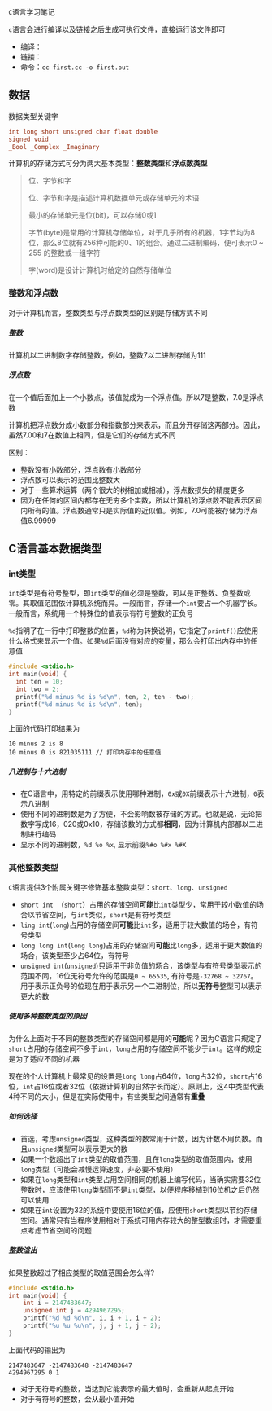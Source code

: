 `C`语言学习笔记

`c`语言会进行编译以及链接之后生成可执行文件，直接运行该文件即可

- 编译：
- 链接：
- 命令：`cc first.cc -o first.out`

## 数据

数据类型关键字

```c
int long short unsigned char float double
signed void
_Bool _Complex _Imaginary
```

计算机的存储方式可分为两大基本类型：**整数类型**和**浮点数类型**

> 位、字节和字
>
> 位、字节和字是描述计算机数据单元或存储单元的术语
>
> 最小的存储单元是位(bit)，可以存储0或1
>
> 字节(byte)是常用的计算机存储单位，对于几乎所有的机器，1字节均为8位，那么8位就有256种可能的0、1的组合。通过二进制编码，便可表示0 ~ 255 的整数或一组字符
>
> 字(word)是设计计算机时给定的自然存储单位



### 整数和浮点数

对于计算机而言，整数类型与浮点数类型的区别是存储方式不同

##### 整数

计算机以二进制数字存储整数，例如，整数7以二进制存储为111

##### 浮点数

在一个值后面加上一个小数点，该值就成为一个浮点值。所以7是整数，7.0是浮点数

计算机把浮点数分成小数部分和指数部分来表示，而且分开存储这两部分。因此，虽然7.00和7在数值上相同，但是它们的存储方式不同



区别：

- 整数没有小数部分，浮点数有小数部分
- 浮点数可以表示的范围比整数大
- 对于一些算术运算（两个很大的树相加或相减），浮点数损失的精度更多
- 因为在任何的区间内都存在无穷多个实数，所以计算机的浮点数不能表示区间内所有的值。浮点数通常只是实际值的近似值。例如，7.0可能被存储为浮点值6.99999

## C语言基本数据类型

### int类型

`int`类型是有符号整型，即`int`类型的值必须是整数，可以是正整数、负整数或零。其取值范围依计算机系统而异。一般而言，存储一个`int`要占一个机器字长。一般而言，系统用一个特殊位的值表示有符号整数的正负号

`%d`指明了在一行中打印整数的位置，`%d`称为转换说明，它指定了`printf()`应使用什么格式来显示一个值。如果`%d`后面没有对应的变量，那么会打印出内存中的任意值

```c
#include <stdio.h>
int main(void) {
  int ten = 10;
  int two = 2;
  printf("%d minus %d is %d\n", ten, 2, ten - two);
  printf("%d minus %d is %d\n", ten);
}
```

上面的代码打印结果为

```
10 minus 2 is 8
10 minus 0 is 821035111 // 打印内存中的任意值
```

##### 八进制与十六进制

- 在C语言中，用特定的前缀表示使用哪种进制，`0x`或`0X`前缀表示十六进制，`0`表示八进制
- 使用不同的进制数是为了方便，不会影响数被存储的方式。也就是说，无论把数字写成16，020或0x10，存储该数的方式都**相同**，因为计算机内部都以二进制进行编码
- 显示不同的进制数，`%d %o %x`, 显示前缀`%#o %#x %#X`



### 其他整数类型

`C`语言提供3个附属关键字修饰基本整数类型：`short`、`long`、`unsigned`

- `short int `（`short`）占用的存储空间**可能**比`int`类型少，常用于较小数值的场合以节省空间，与`int`类似，`short`是有符号类型
- `ling int`(`long`)占用的存储空间**可能**比`int`多，适用于较大数值的场合，有符号类型
- `long long int`(`long long`)占用的存储空间**可能**比`long`多，适用于更大数值的场合，该类型至少占64位，有符号
- `unsigned int`(`unsigned`)只适用于非负值的场合，该类型与有符号类型表示的范围不同，16位无符号允许的范围是`0 ~ 65535`, 有符号是`-32768 ~ 32767`。用于表示正负号的位现在用于表示另一个二进制位，所以**无符号**整型可以表示更大的数

##### 使用多种整数类型的原因

为什么上面对于不同的整数类型的存储空间都是用的**可能**呢？因为C语言只规定了`short`占用的存储空间不多于`int`，`long`占用的存储空间不能少于`int`。这样的规定是为了适应不同的机器

现在的个人计算机上最常见的设置是`long long`占64位，`long`占32位，`short`占16位，`int`占16位或者32位（依据计算机的自然字长而定）。原则上，这4中类型代表4种不同的大小，但是在实际使用中，有些类型之间通常有**重叠**

##### 如何选择

- 首选，考虑`unsigned`类型，这种类型的数常用于计数，因为计数不用负数。而且`unsigned`类型可以表示更大的数
- 如果一个数超出了`int`类型的取值范围，且在`long`类型的取值范围内，使用`long`类型（可能会减慢运算速度，非必要不使用）
- 如果在`long`类型和`int`类型占用空间相同的机器上编写代码，当确实需要32位整数时，应该使用`long`类型而不是`int`类型，以便程序移植到16位机之后仍然可以使用
- 如果在`int`设置为32的系统中要使用16位的值，应使用`short`类型以节约存储空间。通常只有当程序使用相对于系统可用内存较大的整型数组时，才需要重点考虑节省空间的问题

##### 整数溢出

如果整数超过了相应类型的取值范围会怎么样?

```c
#include <stdio.h>
int main(void) {
    int i = 2147483647;
    unsigned int j = 4294967295;
    printf("%d %d %d\n", i, i + 1, i + 2);
    printf("%u %u %u\n", j, j + 1, j + 2);
}
```

上面代码的输出为

```
2147483647 -2147483648 -2147483647
4294967295 0 1
```

- 对于无符号的整数，当达到它能表示的最大值时，会重新从起点开始
-  对于有符号的整数，会从最小值开始
